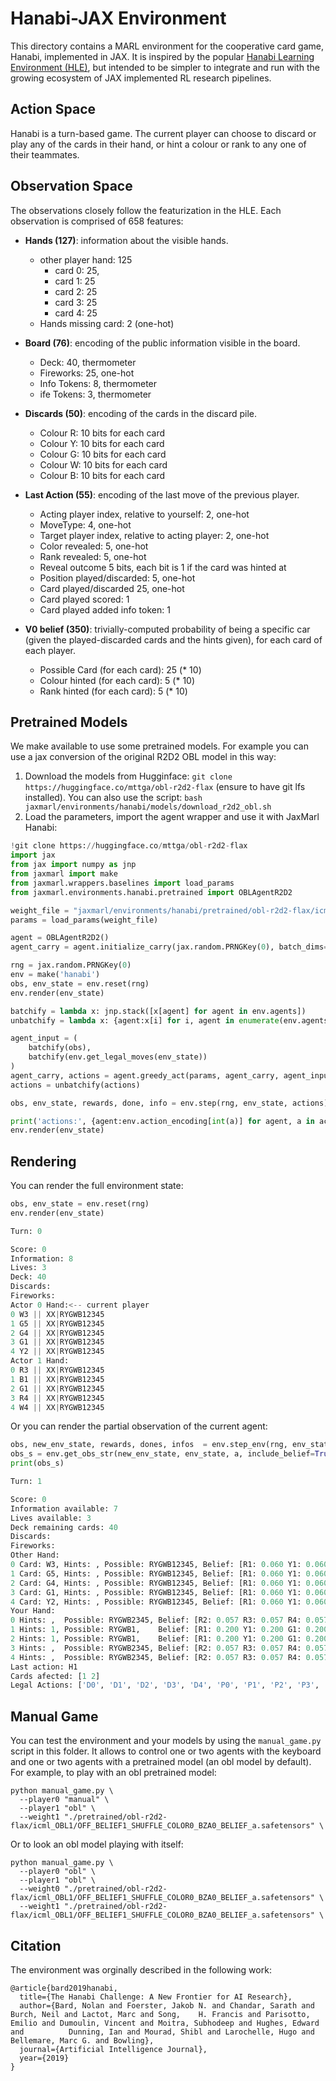 # Hanabi-JAX Environment

This directory contains a MARL environment for the cooperative card game, Hanabi, implemented in JAX. It is inspired by the popular [Hanabi Learning Environment (HLE)](https://arxiv.org/pdf/1902.00506.pdf), but intended to be simpler to integrate and run with the growing ecosystem of JAX implemented RL research pipelines. 


## Action Space
Hanabi is a turn-based game. The current player can choose to discard or play any of the cards in their hand, or hint a colour or rank to any one of their teammates.

## Observation Space
The observations closely follow the featurization in the HLE. Each observation is comprised of 658 features:

* **Hands (127)**: information about the visible hands.
  * other player hand: 125 
    * card 0: 25,
    * card 1: 25
    * card 2: 25
    * card 3: 25
    * card 4: 25
  * Hands missing card: 2 (one-hot)

* **Board (76)**: encoding of the public information visible in the board.
  * Deck: 40, thermometer 
  * Fireworks: 25, one-hot
  * Info Tokens: 8, thermometer
  * ife Tokens: 3, thermometer

* **Discards (50)**: encoding of the cards in the discard pile.
  * Colour R: 10 bits for each card
  * Colour Y: 10 bits for each card
  * Colour G: 10 bits for each card
  * Colour W: 10 bits for each card
  * Colour B: 10 bits for each card

* **Last Action (55)**: encoding of the last move of the previous player.
  * Acting player index, relative to yourself: 2, one-hot
  * MoveType: 4, one-hot
  * Target player index, relative to acting player: 2, one-hot
  * Color revealed: 5, one-hot
  * Rank revealed: 5, one-hot
  * Reveal outcome 5 bits, each bit is 1 if the card was hinted at
  * Position played/discarded: 5, one-hot
  * Card played/discarded 25, one-hot
  * Card played scored: 1
  * Card played added info token: 1

* **V0 belief (350)**: trivially-computed probability of being a specific car (given the played-discarded cards and the hints given), for each card of each player.
  * Possible Card (for each card): 25 (* 10)
  * Colour hinted (for each card): 5 (* 10)
  * Rank hinted (for each card): 5 (* 10)

## Pretrained Models

We make available to use some pretrained models. For example you can use a jax conversion of the original R2D2 OBL model in this way:

1. Download the models from Hugginface: ```git clone https://huggingface.co/mttga/obl-r2d2-flax``` (ensure to have git lfs installed). You can also use the script: ```bash jaxmarl/environments/hanabi/models/download_r2d2_obl.sh```
2. Load the parameters, import the agent wrapper and use it with JaxMarl Hanabi:

```python
!git clone https://huggingface.co/mttga/obl-r2d2-flax
import jax
from jax import numpy as jnp
from jaxmarl import make
from jaxmarl.wrappers.baselines import load_params
from jaxmarl.environments.hanabi.pretrained import OBLAgentR2D2

weight_file = "jaxmarl/environments/hanabi/pretrained/obl-r2d2-flax/icml_OBL1/OFF_BELIEF1_SHUFFLE_COLOR0_BZA0_BELIEF_a.safetensors"
params = load_params(weight_file)

agent = OBLAgentR2D2()
agent_carry = agent.initialize_carry(jax.random.PRNGKey(0), batch_dims=(2,))

rng = jax.random.PRNGKey(0)
env = make('hanabi')
obs, env_state = env.reset(rng)
env.render(env_state)

batchify = lambda x: jnp.stack([x[agent] for agent in env.agents])
unbatchify = lambda x: {agent:x[i] for i, agent in enumerate(env.agents)}

agent_input = (
    batchify(obs),
    batchify(env.get_legal_moves(env_state))
)
agent_carry, actions = agent.greedy_act(params, agent_carry, agent_input)
actions = unbatchify(actions)

obs, env_state, rewards, done, info = env.step(rng, env_state, actions)

print('actions:', {agent:env.action_encoding[int(a)] for agent, a in actions.items()})
env.render(env_state)
```

## Rendering

You can render the full environment state:

```python
obs, env_state = env.reset(rng)
env.render(env_state)

Turn: 0

Score: 0
Information: 8
Lives: 3
Deck: 40
Discards:                                                  
Fireworks:     
Actor 0 Hand:<-- current player
0 W3 || XX|RYGWB12345
1 G5 || XX|RYGWB12345
2 G4 || XX|RYGWB12345
3 G1 || XX|RYGWB12345
4 Y2 || XX|RYGWB12345
Actor 1 Hand:
0 R3 || XX|RYGWB12345
1 B1 || XX|RYGWB12345
2 G1 || XX|RYGWB12345
3 R4 || XX|RYGWB12345
4 W4 || XX|RYGWB12345
```

Or you can render the partial observation of the current agent:

```python
obs, new_env_state, rewards, dones, infos  = env.step_env(rng, env_state, actions)
obs_s = env.get_obs_str(new_env_state, env_state, a, include_belief=True, best_belief=5)
print(obs_s)

Turn: 1

Score: 0
Information available: 7
Lives available: 3
Deck remaining cards: 40
Discards:                                                  
Fireworks:     
Other Hand:
0 Card: W3, Hints: , Possible: RYGWB12345, Belief: [R1: 0.060 Y1: 0.060 G1: 0.060 W1: 0.060 B1: 0.060]
1 Card: G5, Hints: , Possible: RYGWB12345, Belief: [R1: 0.060 Y1: 0.060 G1: 0.060 W1: 0.060 B1: 0.060]
2 Card: G4, Hints: , Possible: RYGWB12345, Belief: [R1: 0.060 Y1: 0.060 G1: 0.060 W1: 0.060 B1: 0.060]
3 Card: G1, Hints: , Possible: RYGWB12345, Belief: [R1: 0.060 Y1: 0.060 G1: 0.060 W1: 0.060 B1: 0.060]
4 Card: Y2, Hints: , Possible: RYGWB12345, Belief: [R1: 0.060 Y1: 0.060 G1: 0.060 W1: 0.060 B1: 0.060]
Your Hand:
0 Hints: ,  Possible: RYGWB2345, Belief: [R2: 0.057 R3: 0.057 R4: 0.057 Y2: 0.057 Y3: 0.057]
1 Hints: 1, Possible: RYGWB1,    Belief: [R1: 0.200 Y1: 0.200 G1: 0.200 W1: 0.200 B1: 0.200]
2 Hints: 1, Possible: RYGWB1,    Belief: [R1: 0.200 Y1: 0.200 G1: 0.200 W1: 0.200 B1: 0.200]
3 Hints: ,  Possible: RYGWB2345, Belief: [R2: 0.057 R3: 0.057 R4: 0.057 Y2: 0.057 Y3: 0.057]
4 Hints: ,  Possible: RYGWB2345, Belief: [R2: 0.057 R3: 0.057 R4: 0.057 Y2: 0.057 Y3: 0.057]
Last action: H1
Cards afected: [1 2]
Legal Actions: ['D0', 'D1', 'D2', 'D3', 'D4', 'P0', 'P1', 'P2', 'P3', 'P4', 'HY', 'HG', 'HW', 'H1', 'H2', 'H3', 'H4', 'H5']
```

## Manual Game

You can test the environment and your models by using the ```manual_game.py``` script in this folder. It allows to control one or two agents with the keyboard and one or two agents with a pretrained model (an obl model by default). For example, to play with an obl pretrained model:

```
python manual_game.py \
  --player0 "manual" \
  --player1 "obl" \
  --weight1 "./pretrained/obl-r2d2-flax/icml_OBL1/OFF_BELIEF1_SHUFFLE_COLOR0_BZA0_BELIEF_a.safetensors" \
```

Or to look an obl model playing with itself:

```
python manual_game.py \
  --player0 "obl" \
  --player1 "obl" \
  --weight0 "./pretrained/obl-r2d2-flax/icml_OBL1/OFF_BELIEF1_SHUFFLE_COLOR0_BZA0_BELIEF_a.safetensors" \
  --weight1 "./pretrained/obl-r2d2-flax/icml_OBL1/OFF_BELIEF1_SHUFFLE_COLOR0_BZA0_BELIEF_a.safetensors" \
```

## Citation
The environment was orginally described in the following work:
```
@article{bard2019hanabi,
  title={The Hanabi Challenge: A New Frontier for AI Research},
  author={Bard, Nolan and Foerster, Jakob N. and Chandar, Sarath and Burch, Neil and Lactot, Marc and Song,    H. Francis and Parisotto, Emilio and Dumoulin, Vincent and Moitra, Subhodeep and Hughes, Edward and          Dunning, Ian and Mourad, Shibl and Larochelle, Hugo and Bellemare, Marc G. and Bowling},
  journal={Artificial Intelligence Journal},
  year={2019}
}
```
